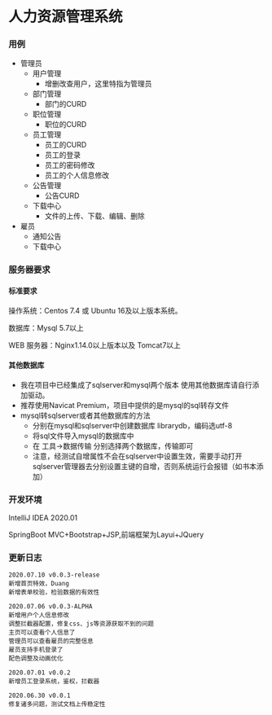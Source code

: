 # 人力资源管理系统

### 用例

- 管理员
  - 用户管理
    - 增删改查用户，这里特指为管理员
  - 部门管理
    - 部门的CURD
  - 职位管理
    - 职位的CURD	
  - 员工管理
    - 员工的CURD
    - 员工的登录
    - 员工的密码修改
    - 员工的个人信息修改
  - 公告管理
    - 公告CURD
  - 下载中心
    - 文件的上传、下载、编辑、删除
- 雇员
  - 通知公告
  - 下载中心

### 服务器要求

#### 标准要求

操作系统：Centos 7.4 或 Ubuntu 16及以上版本系统。

数据库：Mysql 5.7以上

WEB 服务器：Nginx1.14.0以上版本以及 Tomcat7以上

 #### 其他数据库

- 我在项目中已经集成了sqlserver和mysql两个版本
  使用其他数据库请自行添加驱动。
- 推荐使用Navicat Premium，项目中提供的是mysql的sql转存文件
- mysql转sqlserver或者其他数据库的方法
  - 分别在mysql和sqlserver中创建数据库 librarydb，编码选utf-8
  - 将sql文件导入mysql的数据库中
  - 在 工具->数据传输 分别选择两个数据库，传输即可
  - 注意，经测试自增属性不会在sqlserver中设置生效，需要手动打开sqlserver管理器去分别设置主键的自增，否则系统运行会报错（如书本添加）

### 开发环境

IntelliJ IDEA 2020.01

SpringBoot MVC+Bootstrap+JSP,前端框架为Layui+JQuery

### 更新日志

```
2020.07.10 v0.0.3-release
新增首页特效，Duang
新增表单校验，检验数据的有效性

2020.07.06 v0.0.3-ALPHA
新增用户个人信息修改
调整拦截器配置，修复css、js等资源获取不到的问题
主页可以查看个人信息了
管理员可以查看雇员的完整信息
雇员支持手机登录了
配色调整及动画优化

2020.07.01 v0.0.2
新增员工登录系统，鉴权，拦截器

2020.06.30 v0.0.1
修复诸多问题，测试文档上传稳定性
```



